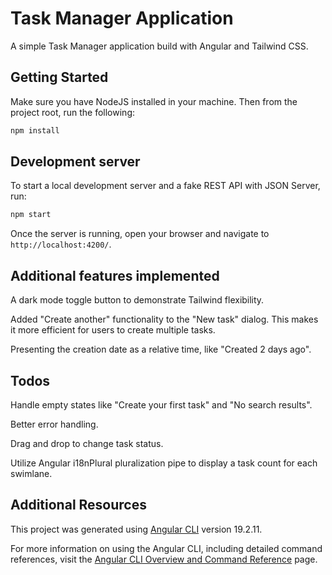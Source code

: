 # Task Manager Application

A simple Task Manager application build with Angular and Tailwind CSS.

## Getting Started

Make sure you have NodeJS installed in your machine. Then from the project root, run the following:

```bash
npm install
```

## Development server

To start a local development server and a fake REST API with JSON Server, run:

```bash
npm start
```

Once the server is running, open your browser and navigate to `http://localhost:4200/`.

## Additional features implemented

A dark mode toggle button to demonstrate Tailwind flexibility.

Added "Create another" functionality to the "New task" dialog. This makes it more efficient for users to create multiple tasks.

Presenting the creation date as a relative time, like "Created 2 days ago".

## Todos

Handle empty states like "Create your first task" and "No search results".

Better error handling.

Drag and drop to change task status.

Utilize Angular i18nPlural pluralization pipe to display a task count for each swimlane.

## Additional Resources

This project was generated using [Angular CLI](https://github.com/angular/angular-cli) version 19.2.11.

For more information on using the Angular CLI, including detailed command references, visit the [Angular CLI Overview and Command Reference](https://angular.dev/tools/cli) page.
